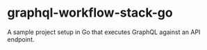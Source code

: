 # graphql-workflow-stack-go
A sample project setup in Go that executes GraphQL against an API endpoint.
